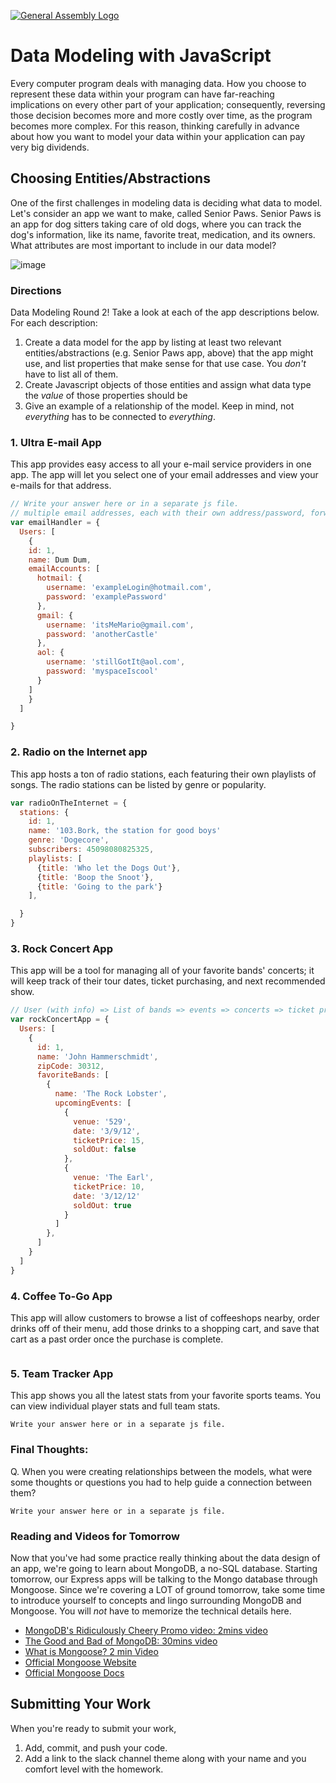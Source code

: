 [![General Assembly Logo](https://camo.githubusercontent.com/1a91b05b8f4d44b5bbfb83abac2b0996d8e26c92/687474703a2f2f692e696d6775722e636f6d2f6b6538555354712e706e67)](https://generalassemb.ly/education/web-development-immersive)

# Data Modeling with JavaScript

Every computer program deals with managing data. How you choose to represent
these data within your program can have far-reaching implications on every other
part of your application; consequently, reversing those decision becomes more
and more costly over time, as the program becomes more complex. For this reason,
thinking carefully in advance about how you want to model your data within your
application can pay very big dividends.

## Choosing Entities/Abstractions

One of the first challenges in modeling data is deciding what data to model.
Let's consider an app we want to make, called Senior Paws. Senior Paws is an app for dog sitters taking care of old dogs, where you can track the dog's information, like its name, favorite treat, medication, and its owners. What attributes are most important to include in our data model?

![image](data_modeling.png)


### Directions

Data Modeling Round 2! Take a look at each of the app descriptions below. For each description:
  1. Create a data model for the app by listing at least two relevant
entities/abstractions (e.g. Senior Paws app, above) that the app might use, and list properties that make sense for that use case. You *don't* have to list all of them.
  1. Create Javascript objects of those entities and assign what data type the _value_ of those properties should be
  1. Give an example of a relationship of the model. Keep in mind, not _everything_ has to be connected to _everything_.

### 1. Ultra E-mail App

This app provides easy access to all your e-mail service providers in one app. The app will let you select one of your email addresses and view your e-mails for that address.

```Javascript
// Write your answer here or in a separate js file.
// multiple email addresses, each with their own address/password, forwarding settings, etc
var emailHandler = {
  Users: [
    {
    id: 1,
    name: Dum Dum,
    emailAccounts: [
      hotmail: {
        username: 'exampleLogin@hotmail.com',
        password: 'examplePassword'
      },
      gmail: {
        username: 'itsMeMario@gmail.com',
        password: 'anotherCastle'
      },
      aol: {
        username: 'stillGotIt@aol.com',
        password: 'myspaceIscool'
      }
    ]
    }
  ]

}
```

### 2. Radio on the Internet app

This app hosts a ton of radio stations, each featuring their own playlists of songs. The radio stations can be listed by genre or popularity.


```javascript
var radioOnTheInternet = {
  stations: {
    id: 1,
    name: '103.Bork, the station for good boys'
    genre: 'Dogecore',
    subscribers: 45098080825325,
    playlists: [
      {title: 'Who let the Dogs Out'},
      {title: 'Boop the Snoot'},
      {title: 'Going to the park'}
    ],

  }
}

```

### 3. Rock Concert App

This app will be a tool for managing all of your favorite bands' concerts; it will keep track of their tour dates, ticket purchasing, and next recommended show.

```javascript
// User (with info) => List of bands => events => concerts => ticket prices =>
var rockConcertApp = {
  Users: [
    {
      id: 1,
      name: 'John Hammerschmidt',
      zipCode: 30312,
      favoriteBands: [
        {
          name: 'The Rock Lobster',
          upcomingEvents: [
            {
              venue: '529',
              date: '3/9/12',
              ticketPrice: 15,
              soldOut: false
            },
            {
              venue: 'The Earl',
              ticketPrice: 10,
              date: '3/12/12'
              soldOut: true
            }
          ]
        },
      ]
    }
  ]
}

```

### 4. Coffee To-Go App

This app will allow customers to browse a list of coffeeshops nearby, order drinks off of their menu, add those drinks to a shopping cart, and save that cart as a past order once the purchase is complete.

```javascript


```

### 5. Team Tracker App

This app shows you all the latest stats from your favorite sports teams. You can view individual player stats and full team stats.

```
Write your answer here or in a separate js file.
```


### Final Thoughts:

Q. When you were creating relationships between the models, what were some thoughts or questions you had to help guide a connection between them?

```
Write your answer here or in a separate js file.
```

### Reading and Videos for Tomorrow
Now that you've had some practice really thinking about the data design of an app, we're going to learn about MongoDB, a no-SQL database. Starting tomorrow, our Express apps will be talking to the Mongo database through Mongoose. Since we're covering a LOT of ground tomorrow, take some time to introduce yourself to concepts and lingo surrounding MongoDB and Mongoose. You will _not_ have to memorize the technical details here.

- [MongoDB's Ridiculously Cheery Promo video: 2mins video](https://www.youtube.com/watch?v=CvIr-2lMLsk)
- [The Good and Bad of MongoDB: 30mins video](https://www.youtube.com/watch?v=hWxnRi_WXtg)
- [What is Mongoose? 2 min Video](https://www.youtube.com/watch?v=swWRUvluSkE)
- [Official Mongoose Website](http://mongoosejs.com/index.html)
- [Official Mongoose Docs](http://mongoosejs.com/docs/index.html)

## Submitting Your Work

  When you're ready to submit your work,

  1. Add, commit, and push your code.
  2. Add a link to the slack channel theme along with your name and you comfort level with the homework.
